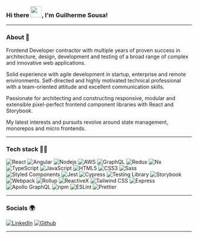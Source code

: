 ### Hi there <img src="https://raw.githubusercontent.com/MartinHeinz/MartinHeinz/master/wave.gif" width="30px" height="30px">, I'm Guilherme Sousa!

---
### About 👀

Frontend Developer contractor with multiple years of proven success in architecture, design, development and testing of a broad range of complex and innovative web applications.  

Solid experience with agile development in startup, enterprise and remote environments. Self-directed and highly motivated technical professional with a team-oriented attitude and excellent communication skills.

Passionate for architecting and constructing responsive, modular and extensible pixel-perfect frontend component libraries with React and Storybook.

My latest interests and pursuits revolve around state management, monorepos and micro frontends.

---

### Tech stack 👨‍💻

<p>
  <img alt="React" src="https://img.shields.io/badge/-React-45b8d8?style=for-the-badge&logo=react&logoColor=white" />
  <img alt="Angular" src="https://img.shields.io/badge/-Angular-DD0031?style=for-the-badge&logo=angular&logoColor=white" />
  <img alt="Nodejs" src="https://img.shields.io/badge/-Nodejs-43853d?style=for-the-badge&logo=Node.js&logoColor=white" />
  <img alt="AWS" src="https://img.shields.io/badge/-AWS-232F3E?style=for-the-badge&logo=amazon-aws&logoColor=white" />
  <img alt="GraphQL" src="https://img.shields.io/badge/-graphql-E10098?style=for-the-badge&logo=graphql&logoColor=white" />
  <img alt="Redux" src="https://img.shields.io/badge/-Redux-764ABC?style=for-the-badge&logo=redux&logoColor=white" />
  <img alt="Nx" src="https://img.shields.io/badge/-Nx-143055?style=for-the-badge&logo=nx&logoColor=white" />
  <img alt="TypeScript" src="https://img.shields.io/badge/-TypeScript-007ACC?style=for-the-badge&logo=typescript&logoColor=white" />
  <img alt="JavaScript" src="https://img.shields.io/badge/-Javascript-F7DF1E?style=for-the-badge&logo=javascript&logoColor=black" />
  <img alt="HTML5" src="https://img.shields.io/badge/-HTML5-E34F26?style=for-the-badge&logo=html5&logoColor=white" />
  <img alt="CSS3" src="https://img.shields.io/badge/-CSS3-1572B6?style=for-the-badge&logo=css3&logoColor=white" /> 
  <img alt="Sass" src="https://img.shields.io/badge/-Sass-CC6699?style=for-the-badge&logo=sass&logoColor=white" />
  <img alt="Styled Components" src="https://img.shields.io/badge/-Styled_Components-DB7093?style=for-the-badge&logo=styled-components&logoColor=white" />
  <img alt="Jest" src="https://img.shields.io/badge/-Jest-C21325?style=for-the-badge&logo=jest&logoColor=white" />
  <img alt="Cypress" src="https://img.shields.io/badge/-cypress-000000?style=for-the-badge&logo=cypress&logoColor=white" />
  <img alt="Testing Library" src="https://img.shields.io/badge/-testinglibrary-E33332?style=for-the-badge&logo=testing-library&logoColor=white" />
  <img alt="Storybook" src="https://img.shields.io/badge/-storybook-FF4785?style=for-the-badge&logo=storybook&logoColor=white" />
  <img alt="Webpack" src="https://img.shields.io/badge/-webpack-8DD6F9?style=for-the-badge&logo=webpack&logoColor=white" />
  <img alt="Rollup" src="https://img.shields.io/badge/-rollup-EC4A3F?style=for-the-badge&logo=rollup.js&logoColor=white" />
  <img alt="ReactiveX" src="https://img.shields.io/badge/-RxJs-B7178C?style=for-the-badge&logo=reactivex&logoColor=white" />
  <img alt="Tailwind CSS" src="https://img.shields.io/badge/-Tailwind%20CSS-38B2AC?style=for-the-badge&logo=tailwind-css&logoColor=white" />
  <img alt="Express" src="https://img.shields.io/badge/-Express-000000?style=for-the-badge&logo=express&logoColor=white" />
  <img alt="Apollo GraphQL" src="https://img.shields.io/badge/-Apollo_GraphQL-311C87?style=for-the-badge&logo=apollo-graphql&logoColor=white" />
  <img alt="npm" src="https://img.shields.io/badge/-NPM-CB3837?style=for-the-badge&logo=npm&logoColor=white" />
  <img alt="ESLint" src="https://img.shields.io/badge/-ESLint-4B32C3?style=for-the-badge&logo=eslint&logoColor=white" />
  <img alt="Prettier" src="https://img.shields.io/badge/-Prettier-F7B93E?style=for-the-badge&logo=prettier&logoColor=white" />
</p>

---

### Socials 🌍
<p> 
  <a href="https://www.linkedin.com/in/guilherme-sousa" target="_blank"><img alt="LinkedIn" src="https://img.shields.io/badge/-Linkedin-0A66C2?style=for-the-badge&logo=linkedin&logoColor=white" /></a> <a href="https://github.com/guilhermeSousa1" target="_blank"><img alt="Github" src="https://img.shields.io/badge/-Github-181717?style=for-the-badge&logo=github&logoColor=white" />
</p>

---
